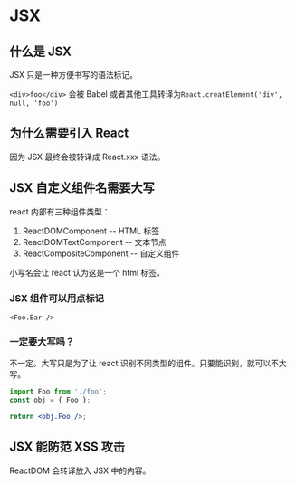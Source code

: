 # JSX

## 什么是 JSX

JSX 只是一种方便书写的语法标记。

`<div>foo</div>` 会被 Babel 或者其他工具转译为`React.creatElement('div', null, 'foo')`

## 为什么需要引入 React

因为 JSX 最终会被转译成 React.xxx 语法。

## JSX 自定义组件名需要大写

react 内部有三种组件类型：

1. ReactDOMComponent -- HTML 标签
2. ReactDOMTextComponent -- 文本节点
3. ReactCompositeComponent -- 自定义组件

小写名会让 react 认为这是一个 html 标签。

### JSX 组件可以用点标记

`<Foo.Bar />`

### 一定要大写吗？

不一定。大写只是为了让 react 识别不同类型的组件。只要能识别，就可以不大写。

```jsx
import Foo from './foo';
const obj = { Foo };

return <obj.Foo />;
```

## JSX 能防范 XSS 攻击

ReactDOM 会转译放入 JSX 中的内容。
